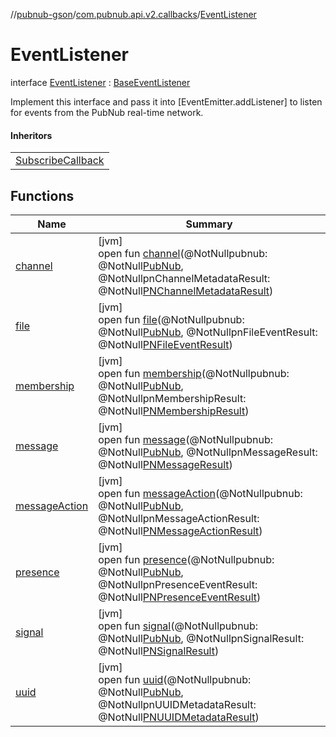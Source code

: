 //[pubnub-gson](../../../index.md)/[com.pubnub.api.v2.callbacks](../index.md)/[EventListener](index.md)

# EventListener

interface [EventListener](index.md) : [BaseEventListener](../../../../pubnub-gson/com.pubnub.api.v2.callbacks/-base-event-listener/index.md)

Implement this interface and pass it into [EventEmitter.addListener] to listen for events from the PubNub real-time network.

#### Inheritors

| |
|---|
| [SubscribeCallback](../../com.pubnub.api.callbacks/-subscribe-callback/index.md) |

## Functions

| Name | Summary |
|---|---|
| [channel](channel.md) | [jvm]<br>open fun [channel](channel.md)(@NotNullpubnub: @NotNull[PubNub](../../com.pubnub.api/-pub-nub/index.md), @NotNullpnChannelMetadataResult: @NotNull[PNChannelMetadataResult](../../com.pubnub.api.models.consumer.objects_api.channel/-p-n-channel-metadata-result/index.md)) |
| [file](file.md) | [jvm]<br>open fun [file](file.md)(@NotNullpubnub: @NotNull[PubNub](../../com.pubnub.api/-pub-nub/index.md), @NotNullpnFileEventResult: @NotNull[PNFileEventResult](../../../../pubnub-core/pubnub-core-api/pubnub-core-api/com.pubnub.api.models.consumer.pubsub.files/-p-n-file-event-result/index.md)) |
| [membership](membership.md) | [jvm]<br>open fun [membership](membership.md)(@NotNullpubnub: @NotNull[PubNub](../../com.pubnub.api/-pub-nub/index.md), @NotNullpnMembershipResult: @NotNull[PNMembershipResult](../../com.pubnub.api.models.consumer.objects_api.membership/-p-n-membership-result/index.md)) |
| [message](message.md) | [jvm]<br>open fun [message](message.md)(@NotNullpubnub: @NotNull[PubNub](../../com.pubnub.api/-pub-nub/index.md), @NotNullpnMessageResult: @NotNull[PNMessageResult](../../../../pubnub-core/pubnub-core-api/pubnub-core-api/com.pubnub.api.models.consumer.pubsub/-p-n-message-result/index.md)) |
| [messageAction](message-action.md) | [jvm]<br>open fun [messageAction](message-action.md)(@NotNullpubnub: @NotNull[PubNub](../../com.pubnub.api/-pub-nub/index.md), @NotNullpnMessageActionResult: @NotNull[PNMessageActionResult](../../../../pubnub-core/pubnub-core-api/pubnub-core-api/com.pubnub.api.models.consumer.pubsub.message_actions/-p-n-message-action-result/index.md)) |
| [presence](presence.md) | [jvm]<br>open fun [presence](presence.md)(@NotNullpubnub: @NotNull[PubNub](../../com.pubnub.api/-pub-nub/index.md), @NotNullpnPresenceEventResult: @NotNull[PNPresenceEventResult](../../../../pubnub-core/pubnub-core-api/pubnub-core-api/com.pubnub.api.models.consumer.pubsub/-p-n-presence-event-result/index.md)) |
| [signal](signal.md) | [jvm]<br>open fun [signal](signal.md)(@NotNullpubnub: @NotNull[PubNub](../../com.pubnub.api/-pub-nub/index.md), @NotNullpnSignalResult: @NotNull[PNSignalResult](../../../../pubnub-core/pubnub-core-api/pubnub-core-api/com.pubnub.api.models.consumer.pubsub/-p-n-signal-result/index.md)) |
| [uuid](uuid.md) | [jvm]<br>open fun [uuid](uuid.md)(@NotNullpubnub: @NotNull[PubNub](../../com.pubnub.api/-pub-nub/index.md), @NotNullpnUUIDMetadataResult: @NotNull[PNUUIDMetadataResult](../../com.pubnub.api.models.consumer.objects_api.uuid/-p-n-u-u-i-d-metadata-result/index.md)) |
